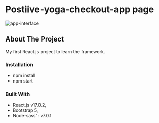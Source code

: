 # Postiive-yoga-checkout-app page

![app-interface](https://user-images.githubusercontent.com/58663418/133879496-6bc74e85-3108-4bc6-a40d-7d0f5ad7be88.png)

## About The Project

My first React.js project to learn the framework.

### Installation

- npm install
- npm start

### Built With

- React.js v17.0.2,
- Bootstrap 5,
- Node-sass": v7.0.1
